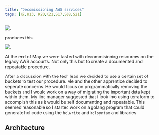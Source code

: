 ```yaml
---
title: "Decomissioning AWS services"
tags: [K7,K13, K20,K21,S17,S18,S21]
---
```


![.](../decomissioning_resources/carbon.png)

produces this

![.](../decomissioning_resources/carbon-1.png)

At the end of May we were tasked with decommisioning resources on the legacy AWS accounts. Not only this but to create a documented and repeatable procedure.

After a discussion with the tech lead we decided to use a certain set of buckets to test our procedure.
Me and the other apprentice decided to seperate concerns. He would focus on programmatically removing the buckets and I would work on a way of migrating the important data kept within them.
My line manager suggested that I look into using terraform to accomplish this as it would be self documenting and repeatable.
This seemed reasonable so I started work on a golang program that could generate hcl code using the `hclwrite` and `hclsyntax` and libraries

## Architecture

